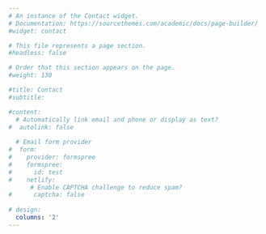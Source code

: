 ```yaml
---
# An instance of the Contact widget.
# Documentation: https://sourcethemes.com/academic/docs/page-builder/
#widget: contact

# This file represents a page section.
#headless: false

# Order that this section appears on the page.
#weight: 130

#title: Contact
#subtitle:

#content:
  # Automatically link email and phone or display as text?
#  autolink: false
  
  # Email form provider
#  form:
#    provider: formspree
#    formspree:
#      id: test
#    netlify:
      # Enable CAPTCHA challenge to reduce spam?
#      captcha: false
  
# design:
  columns: '2'
---
```

